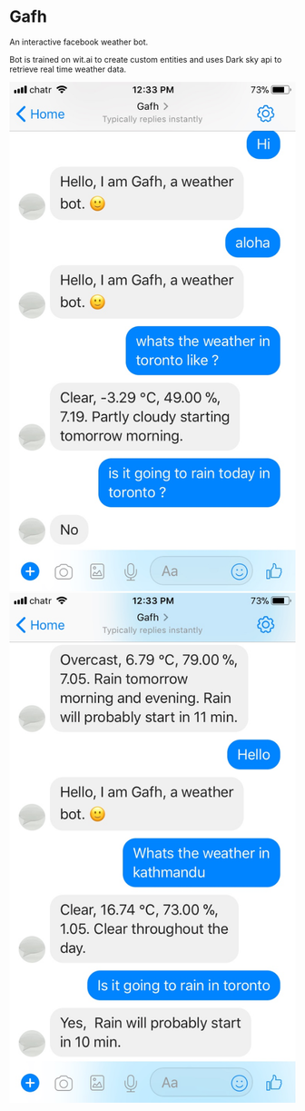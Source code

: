 # Gafh

An interactive facebook weather bot.

Bot is trained on wit.ai to create custom entities and uses Dark sky api to retrieve real time weather data.

![alt text](https://github.com/Raziv/Gafh/blob/master/chat_sample1.png) 
![alt text](https://github.com/Raziv/Gafh/blob/master/chat_sample2.png) 
